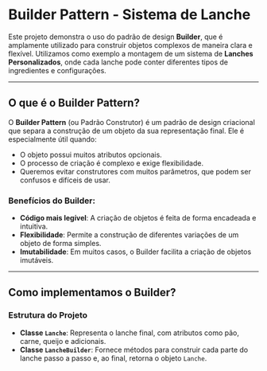 # Builder Pattern - Sistema de Lanche

Este projeto demonstra o uso do padrão de design **Builder**, que é amplamente utilizado para construir objetos complexos de maneira clara e flexível. Utilizamos como exemplo a montagem de um sistema de **Lanches Personalizados**, onde cada lanche pode conter diferentes tipos de ingredientes e configurações.

---

## O que é o Builder Pattern?

O **Builder Pattern** (ou Padrão Construtor) é um padrão de design criacional que separa a construção de um objeto da sua representação final. Ele é especialmente útil quando:
- O objeto possui muitos atributos opcionais.
- O processo de criação é complexo e exige flexibilidade.
- Queremos evitar construtores com muitos parâmetros, que podem ser confusos e difíceis de usar.

### Benefícios do Builder:
- **Código mais legível**: A criação de objetos é feita de forma encadeada e intuitiva.
- **Flexibilidade**: Permite a construção de diferentes variações de um objeto de forma simples.
- **Imutabilidade**: Em muitos casos, o Builder facilita a criação de objetos imutáveis.

---

## Como implementamos o Builder?

### Estrutura do Projeto

- **Classe `Lanche`**: Representa o lanche final, com atributos como pão, carne, queijo e adicionais.
- **Classe `LancheBuilder`**: Fornece métodos para construir cada parte do lanche passo a passo e, ao final, retorna o objeto `Lanche`.
